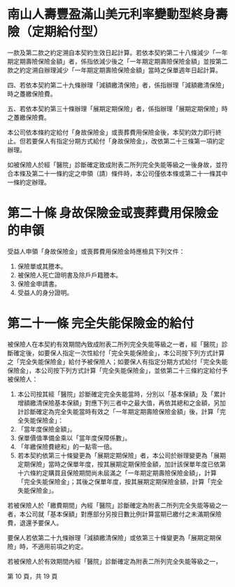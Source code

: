 # 南山人壽豐盈滿山美元利率變動型終身壽險（定期給付型）

一款及第二款之約定溯自本契約生效日起計算。若依本契約第二十八條減少「一年期定期壽險保險金額」者，係指依減少後之「一年期定期壽險保險金額」並按第二款之約定溯自辦理減少「一年期定期壽險保險金額」當時之保單週年日起計算。

四、若依本契約第二十九條辦理「減額繳清保險」者，係指辦理「減額繳清保險」時之躉繳保險費。

五、若依本契約第三十條辦理「展期定期保險」者，係指辦理「展期定期保險」時之躉繳保險費。

本公司依本條約定給付「身故保險金」或喪葬費用保險金後，本契約效力即行終止。但若要保人有指定分期方式給付「身故保險金」，改依第二十三條第一項約定辦理。

如被保險人於經「醫院」診斷確定致成附表二所列完全失能等級之一後身故，並符合本條及第二十一條約定之申領（請）條件時，本公司僅依本條或第二十一條其中一條約定辦理。

# 第二十條  身故保險金或喪葬費用保險金的申領

受益人申領「身故保險金」或喪葬費用保險金時應檢具下列文件：

1. 保險單或其謄本。
2. 被保險人死亡證明書及除戶戶籍謄本。
3. 保險金申請書。
4. 受益人的身分證明。

# 第二十一條   完全失能保險金的給付

被保險人在本契約有效期間內致成附表二所列完全失能等級之一者，經「醫院」診斷確定後，如要保人指定一次性給付「完全失能保險金」，本公司按下列方式計算之「完全失能保險金」給付予被保險人；如要保人有指定分期方式給付「完全失能保險金」，本公司按下列方式計算「完全失能保險金」，並依第二十三條約定給付予被保險人：

1. 本公司按其經「醫院」診斷確定完全失能當時，分別以「基本保額」及「累計增額繳清保險基本保額」對應下列三者中之最大值，再依其總和之金額，另加計診斷確定為完全失能當時有效之「一年期定期壽險保險金額」後，計算「完全失能保險金」：
1. 「當年度保險金額」。
2. 保單價值準備金乘以「當年度保障係數」。
3. 「年繳保險費總和」的一點零一倍。
2. 若本契約依第三十條變更為「展期定期保險」者，本公司於辦理變更為「展期定期保險」當時之保單年度，按其展期定期保險金額，加計該保單年度已依第十六條約定購買且保險期間尚未屆滿之「一年期定期壽險保險金額」，計算「完全失能保險金」；其後之保單年度，按其展期定期保險金額，計算「完全失能保險金」。

若被保險人於「繳費期間」內經「醫院」診斷確定為附表二所列完全失能等級之一者，本公司就「基本保額」對應部分另按日數比例計算當期已繳付之未滿期保險費，退還予要保人。

要保人若依第二十九條辦理「減額繳清保險」或依第三十條變更為「展期定期保險」時，不適用前項之約定。

若被保險人於有效期間內經「醫院」診斷確定為附表二所列完全失能等級之一，

第 10 頁，共 19 頁